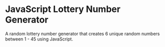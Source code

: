 # JavaScript Lottery Number Generator
A random lottery number generator that creates 6 unique random numbers between 1 - 45 using JavaScript.
